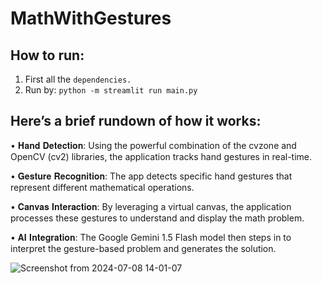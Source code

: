 # MathWithGestures

## How to run:
1. First all the ``dependencies.``
2. Run by: ``python -m streamlit run main.py``

## Here’s a brief rundown of how it works:
• 𝐇𝐚𝐧𝐝 𝐃𝐞𝐭𝐞𝐜𝐭𝐢𝐨𝐧: Using the powerful combination of the cvzone and OpenCV (cv2) libraries, the application tracks hand gestures in real-time.

• 𝐆𝐞𝐬𝐭𝐮𝐫𝐞 𝐑𝐞𝐜𝐨𝐠𝐧𝐢𝐭𝐢𝐨𝐧: The app detects specific hand gestures that represent different mathematical operations.

• 𝐂𝐚𝐧𝐯𝐚𝐬 𝐈𝐧𝐭𝐞𝐫𝐚𝐜𝐭𝐢𝐨𝐧: By leveraging a virtual canvas, the application processes these gestures to understand and display the math problem.

• 𝐀𝐈 𝐈𝐧𝐭𝐞𝐠𝐫𝐚𝐭𝐢𝐨𝐧: The Google Gemini 1.5 Flash model then steps in to interpret the gesture-based problem and generates the solution.

![Screenshot from 2024-07-08 14-01-07](https://github.com/Yaha-Pranjhol-Hai/MathWithGestures/assets/105844448/7d7ba663-0416-486d-979f-a9b6a6338c75)
